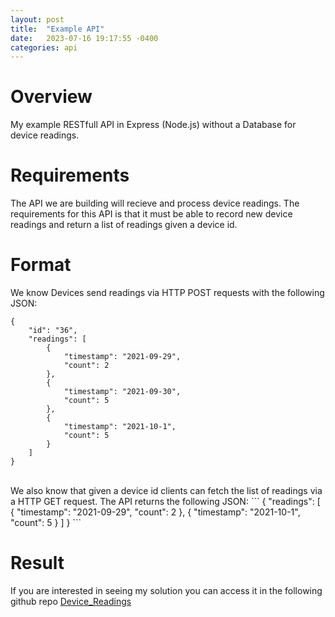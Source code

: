 ```yaml
---
layout: post
title:  "Example API"
date:   2023-07-16 19:17:55 -0400
categories: api
---
```

# Overview
My example RESTfull API in Express (Node.js) without a Database for device readings. 

# Requirements 
The API we are building will recieve and process device readings. The requirements for this API is that it must be able to record new device readings and return a list of readings given a device id.

# Format
We know Devices send readings via HTTP POST requests with the following JSON: 
```
{
    "id": "36",
    "readings": [
        {
            "timestamp": "2021-09-29",
            "count": 2
        },
        {
            "timestamp": "2021-09-30",
            "count": 5
        },
        {
            "timestamp": "2021-10-1",
            "count": 5
        }
    ]
}
```
<br>
We also know that given a device id clients can fetch the list of readings via a HTTP GET request. The
API returns the following JSON:
```
{
    "readings": [
        {
            "timestamp": "2021-09-29",
            "count": 2
        },
        {
            "timestamp": "2021-10-1",
            "count": 5
        }
    ]
}
```

# Result
If you are interested in seeing my solution you can access it in the following github repo [Device_Readings](https://github.com/young1205/Device_Readings)

